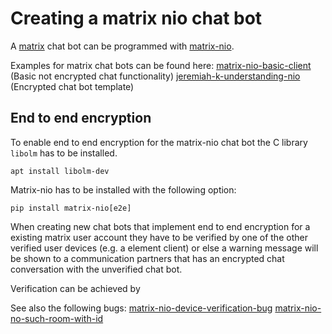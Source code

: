 # Creating a matrix nio chat bot

A [matrix](../technologies/matrix-protocol.md) chat bot can be programmed with [matrix-nio](https://matrix-nio.readthedocs.io/en/latest/).

Examples for matrix chat bots can be found here:
[matrix-nio-basic-client](https://github.com/matrix-nio/matrix-nio/blob/main/examples/basic_client.py) (Basic not encrypted chat functionality)
[jeremiah-k-understanding-nio](https://github.com/jeremiah-k/understanding-nio/tree/master) (Encrypted chat bot template)

## End to end encryption

To enable end to end encryption for the matrix-nio chat bot the C library `libolm` has to be installed.
```
apt install libolm-dev
```
Matrix-nio has to be installed with the following option:
```
pip install matrix-nio[e2e]
```

When creating new chat bots that implement end to end encryption for a existing matrix user account they have to be verified by one of the other verified user devices (e.g. a element client) or else a warning message will be shown to a communication partners that has an encrypted chat conversation with the unverified chat bot.

Verification can be achieved by 

See also the following bugs:
[matrix-nio-device-verification-bug](../bugs/matrix-nio-device-verification-bug.md)
[matrix-nio-no-such-room-with-id](../bugs/matrix-nio-no-such-room-with-id.md)
